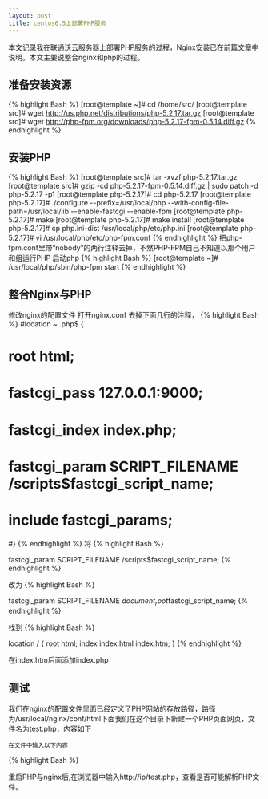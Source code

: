 ```yaml
---
layout: post
title: centos6.5上部署PHP服务
---
```


  本文记录我在联通沃云服务器上部署PHP服务的过程，Nginx安装已在前篇文章中说明。本文主要说整合nginx和php的过程。

## 准备安装资源

{% highlight Bash %}
[root@template ~]# cd /home/src/
[root@template src]# wget http://us.php.net/distributions/php-5.2.17.tar.gz
[root@template src]# wget http://php-fpm.org/downloads/php-5.2.17-fpm-0.5.14.diff.gz
{% endhighlight %}

## 安装PHP

{% highlight Bash %}
[root@template src]# tar -xvzf php-5.2.17.tar.gz
[root@template src]# gzip -cd php-5.2.17-fpm-0.5.14.diff.gz | sudo patch -d php-5.2.17 -p1
[root@template php-5.2.17]# cd php-5.2.17
[root@template php-5.2.17]# ./configure --prefix=/usr/local/php --with-config-file-path=/usr/local/lib  --enable-fastcgi --enable-fpm
[root@template php-5.2.17]# make
[root@template php-5.2.17]# make install
[root@template php-5.2.17]# cp php.ini-dist /usr/local/php/etc/php.ini
[root@template php-5.2.17]# vi /usr/local/php/etc/php-fpm.conf
{% endhighlight %}
把php-fpm.conf里带“nobody”的两行注释去掉，不然PHP-FPM自己不知道以那个用户和组运行PHP
启动php
{% highlight Bash %}
[root@template ~]# /usr/local/php/sbin/php-fpm start
{% endhighlight %}


## 整合Nginx与PHP 
修改nginx的配置文件
打开nginx.conf 去掉下面几行的注释，
{% highlight Bash %}
#location ~ \.php$ {
#    root           html;
#    fastcgi_pass   127.0.0.1:9000;
#    fastcgi_index  index.php;
#    fastcgi_param  SCRIPT_FILENAME  /scripts$fastcgi_script_name;
#    include        fastcgi_params;
#}
{% endhighlight %}
将
{% highlight Bash %}

fastcgi_param  SCRIPT_FILENAME  /scripts$fastcgi_script_name;
{% endhighlight %}

改为
{% highlight Bash %}

fastcgi_param  SCRIPT_FILENAME  $document_root$fastcgi_script_name;
{% endhighlight %}

找到
{% highlight Bash %}

location / {
          root   html;
          index  index.html index.htm;
        }
{% endhighlight %}

在index.htm后面添加index.php


## 测试

  我们在nginx的配置文件里面已经定义了PHP网站的存放路径，路径为/usr/local/nginx/conf/html下面我们在这个目录下新建一个PHP页面网页，文件名为test.php，内容如下

    在文件中输入以下内容

{% highlight Bash %}
<?php
    phpinfo();
?>
重启PHP与nginx后,在浏览器中输入http://ip/test.php，查看是否可能解析PHP文件。